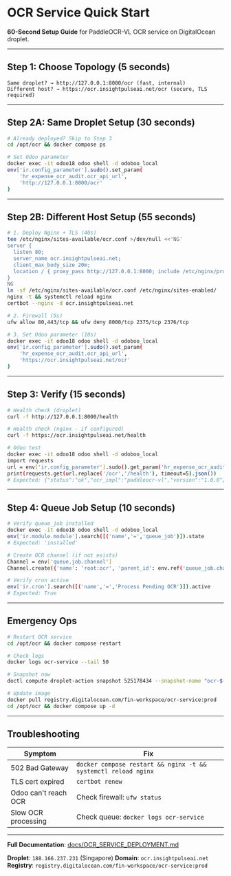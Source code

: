 # OCR Service Quick Start

**60-Second Setup Guide** for PaddleOCR-VL OCR service on DigitalOcean droplet.

---

## Step 1: Choose Topology (5 seconds)

```
Same droplet? → http://127.0.0.1:8000/ocr (fast, internal)
Different host? → https://ocr.insightpulseai.net/ocr (secure, TLS required)
```

---

## Step 2A: Same Droplet Setup (30 seconds)

```bash
# Already deployed? Skip to Step 3
cd /opt/ocr && docker compose ps

# Set Odoo parameter
docker exec -it odoo18 odoo shell -d odoboo_local
env['ir.config_parameter'].sudo().set_param(
    'hr_expense_ocr_audit.ocr_api_url',
    'http://127.0.0.1:8000/ocr'
)
```

---

## Step 2B: Different Host Setup (55 seconds)

```bash
# 1. Deploy Nginx + TLS (40s)
tee /etc/nginx/sites-available/ocr.conf >/dev/null <<'NG'
server {
  listen 80;
  server_name ocr.insightpulseai.net;
  client_max_body_size 20m;
  location / { proxy_pass http://127.0.0.1:8000; include /etc/nginx/proxy_params; }
}
NG
ln -sf /etc/nginx/sites-available/ocr.conf /etc/nginx/sites-enabled/
nginx -t && systemctl reload nginx
certbot --nginx -d ocr.insightpulseai.net

# 2. Firewall (5s)
ufw allow 80,443/tcp && ufw deny 8000/tcp 2375/tcp 2376/tcp

# 3. Set Odoo parameter (10s)
docker exec -it odoo18 odoo shell -d odoboo_local
env['ir.config_parameter'].sudo().set_param(
    'hr_expense_ocr_audit.ocr_api_url',
    'https://ocr.insightpulseai.net/ocr'
)
```

---

## Step 3: Verify (15 seconds)

```bash
# Health check (droplet)
curl -f http://127.0.0.1:8000/health

# Health check (nginx - if configured)
curl -f https://ocr.insightpulseai.net/health

# Odoo test
docker exec -it odoo18 odoo shell -d odoboo_local
import requests
url = env['ir.config_parameter'].sudo().get_param('hr_expense_ocr_audit.ocr_api_url')
print(requests.get(url.replace('/ocr','/health'), timeout=5).json())
# Expected: {"status":"ok","ocr_impl":"paddleocr-vl","version":"1.0.0"}
```

---

## Step 4: Queue Job Setup (10 seconds)

```bash
# Verify queue_job installed
docker exec -it odoo18 odoo shell -d odoboo_local
env['ir.module.module'].search([('name','=','queue_job')]).state
# Expected: 'installed'

# Create OCR channel (if not exists)
Channel = env['queue.job.channel']
Channel.create({'name': 'root:ocr', 'parent_id': env.ref('queue_job.channel_root').id, 'capacity': 5})

# Verify cron active
env['ir.cron'].search([('name','=','Process Pending OCR')]).active
# Expected: True
```

---

## Emergency Ops

```bash
# Restart OCR service
cd /opt/ocr && docker compose restart

# Check logs
docker logs ocr-service --tail 50

# Snapshot now
doctl compute droplet-action snapshot 525178434 --snapshot-name "ocr-$(date +%F)" --wait

# Update image
docker pull registry.digitalocean.com/fin-workspace/ocr-service:prod
cd /opt/ocr && docker compose up -d
```

---

## Troubleshooting

| Symptom | Fix |
|---------|-----|
| 502 Bad Gateway | `docker compose restart && nginx -t && systemctl reload nginx` |
| TLS cert expired | `certbot renew` |
| Odoo can't reach OCR | Check firewall: `ufw status` |
| Slow OCR processing | Check queue: `docker logs ocr-service` |

---

**Full Documentation**: [docs/OCR_SERVICE_DEPLOYMENT.md](OCR_SERVICE_DEPLOYMENT.md)

**Droplet**: `188.166.237.231` (Singapore)
**Domain**: `ocr.insightpulseai.net`
**Registry**: `registry.digitalocean.com/fin-workspace/ocr-service:prod`
